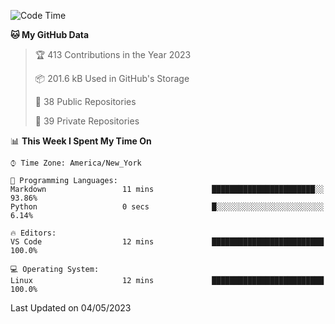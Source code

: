 <!--START_SECTION:waka-->
![Code Time](http://img.shields.io/badge/Code%20Time-178%20hrs%2045%20mins-blue)

**🐱 My GitHub Data** 

> 🏆 413 Contributions in the Year 2023
 > 
> 📦 201.6 kB Used in GitHub's Storage 
 > 
> 📜 38 Public Repositories 
 > 
> 🔑 39 Private Repositories  
 > 
📊 **This Week I Spent My Time On** 

```text
⌚︎ Time Zone: America/New_York

💬 Programming Languages: 
Markdown                 11 mins             ███████████████████████░░   93.86% 
Python                   0 secs              █░░░░░░░░░░░░░░░░░░░░░░░░   6.14%

🔥 Editors: 
VS Code                  12 mins             █████████████████████████   100.0%

💻 Operating System: 
Linux                    12 mins             █████████████████████████   100.0%

```


 Last Updated on 04/05/2023
<!--END_SECTION:waka-->